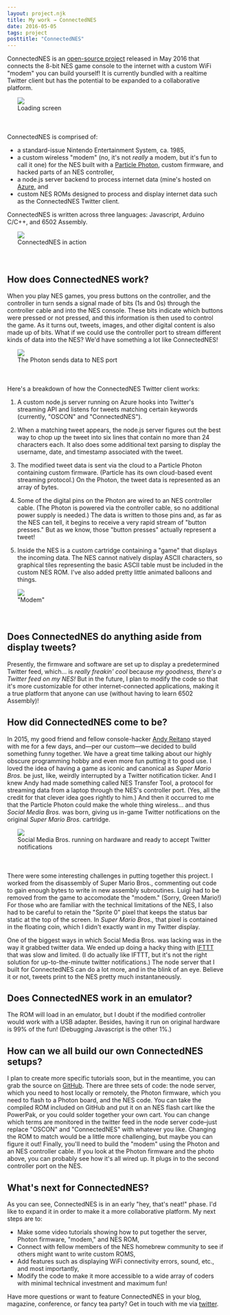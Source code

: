 ```yaml
---
layout: project.njk
title: My work → ConnectedNES
date: 2016-05-05
tags: project
posttitle: "ConnectedNES"
---
```


ConnectedNES is an [open-source project](https://github.com/hxlnt/connectednes) released in May 2016 that connects the 8-bit NES game console to the internet with a custom WiFi "modem" you can build yourself! It is currently bundled with a realtime Twitter client but has the potential to be expanded to a collaborative platform.

<figure style="margin-left:24px; margin-right:-24px; padding-bottom:36px; padding-top:-36px;"><img src="/img/connectednes1.gif">
<figcaption>Loading screen</figcaption>
</figure>


ConnectedNES is comprised of:
- a standard-issue Nintendo Entertainment System, ca. 1985,
- a custom wireless "modem" (no, it's not *really* a modem, but it's fun to call it one) for the NES built with a [Particle Photon](http://particle.io/), custom firmware, and hacked parts of an NES controller,
- a node.js server backend to process internet data (mine's hosted on [Azure](http://portal.azure.com/), and
- custom NES ROMs designed to process and display internet data such as the ConnectedNES Twitter client.

<p></p>

ConnectedNES is written across three languages: Javascript, Arduino C/C++, and 6502 Assembly.

<figure style="margin-left:24px; margin-right:-24px; padding-bottom:36px; padding-top:-36px;"><img src="https://user-images.githubusercontent.com/9647195/203632856-95f68d10-d79a-4b59-9b43-52132fec9d9e.jpg">
<figcaption>ConnectedNES in action</figcaption>
</figure>

## How does ConnectedNES work?

When you play NES games, you press buttons on the controller, and the controller in turn sends a signal made of bits (1s and 0s) through the controller cable and into the NES console. These bits indicate which buttons were pressed or not pressed, and this information is then used to control the game. As it turns out, tweets, images, and other digital content is also made up of bits. What if we could use the controller port to stream different kinds of data into the NES? We'd have something a lot like ConnectedNES!

<figure style="margin-left:24px; margin-right:-24px; padding-bottom:36px; padding-top:-36px;"><img src="/img/4905.jpg">
<figcaption>The Photon sends data to NES port</figcaption>
</figure>

Here's a breakdown of how the ConnectedNES Twitter client works:

1. A custom node.js server running on Azure hooks into Twitter's streaming API and listens for tweets matching certain keywords (currently, "OSCON" and "ConnectedNES").

2. When a matching tweet appears, the node.js server figures out the best way to chop up the tweet into six lines that contain no more than 24 characters each. It also does some additional text parsing to display the username, date, and timestamp associated with the tweet.

3. The modified tweet data is sent via the cloud to a Particle Photon containing custom firmware. (Particle has its own cloud-based event streaming protocol.) On the Photon, the tweet data is represented as an array of bytes.

4. Some of the digital pins on the Photon are wired to an NES controller cable. (The Photon is powered via the controller cable, so no additional power supply is needed.) The data is written to those pins and, as far as the NES can tell, it begins to receive a very rapid stream of "button presses." But as we know, those "button presses" actually represent a tweet!

5. Inside the NES is a custom cartridge containing a "game" that displays the incoming data. The NES cannot natively display ASCII characters, so graphical tiles representing the basic ASCII table must be included in the custom NES ROM. I've also added pretty little animated balloons and things.

<figure style="margin-left:24px; margin-right:-24px; padding-bottom:36px; padding-top:-36px;"><img src="/img/smaller-modem.jpg">
<figcaption>"Modem"</figcaption>
</figure>

## Does ConnectedNES do anything aside from display tweets?

Presently, the firmware and software are set up to display a predetermined Twitter feed, which… is *really freakin' cool* because *my goodness, there's a Twitter feed on my NES!* But in the future, I plan to modify the code so that it's more customizable for other internet-connected applications, making it a true platform that anyone can use (without having to learn 6502 Assembly)!

## How did ConnectedNES come to be?

In 2015, my good friend and fellow console-hacker [Andy Reitano](http://www.andrewreitano.com/) stayed with me for a few days, and—per our custom—we decided to build something funny together. We have a great time talking about our highly obscure programming hobby and even more fun putting it to good use. I loved the idea of having a game as iconic and canonical as *Super Mario Bros.* be just, like, weirdly interrupted by a Twitter notification ticker. And I knew Andy had made something called NES Transfer Tool, a protocol for streaming data from a laptop through the NES's controller port. (Yes, all the credit for that clever idea goes rightly to him.) And then it occurred to me that the Particle Photon could make the whole thing wireless... and thus *Social Media Bros.* was born, giving us in-game Twitter notifications on the original *Super Mario Bros.* cartridge.

<figure style="margin-left:24px; margin-right:-24px; padding-bottom:36px; padding-top:-36px;"><img src="/img/social1.jpg">
<figcaption>Social Media Bros. running on hardware and ready to accept Twitter notifications</figcaption>
</figure>

There were some interesting challenges in putting together this project. I worked from the disassembly of Super Mario Bros., commenting out code to gain enough bytes to write in new assembly subroutines. Luigi had to be removed from the game to accomodate the "modem." (Sorry, Green Mario!) For those who are familiar with the technical limitations of the NES, I also had to be careful to retain the "Sprite 0" pixel that keeps the status bar static at the top of the screen. In *Super Mario Bros.,* that pixel is contained in the floating coin, which I didn't exactly want in my Twitter display.

One of the biggest ways in which Social Media Bros. was lacking was in the way it grabbed twitter data. We ended up doing a hacky thing with [IFTTT](http://www.ifttt.com/) that was slow and limited. (I do actually like IFTTT, but it's not the right solution for up-to-the-minute twitter notifications.) The node server that I built for ConnectedNES can do a lot more, and in the blink of an eye. Believe it or not, tweets print to the NES pretty much instantaneously.

## Does ConnectedNES work in an emulator?

The ROM will load in an emulator, but I doubt if the modified controller would work with a USB adapter. Besides, having it run on original hardware is 99% of the fun! (Debugging Javascript is the other 1%.)

## How can we all build our own ConnectedNES setups?

I plan to create more specific tutorials soon, but in the meantime, you can grab the source on [GitHub](http://www.github.com/hxlnt/connectednes). There are three sets of code: the node server, which you need to host locally or remotely, the Photon firmware, which you need to flash to a Photon board, and the NES code. You can take the compiled ROM included on GitHub and put it on an NES flash cart like the PowerPak, or you could solder together your own cart. You can change which terms are monitored in the twitter feed in the node server code–just replace "OSCON" and "ConnectedNES" with whatever you like. Changing the ROM to match would be a little more challenging, but maybe you can figure it out! Finally, you'll need to build the "modem" using the Photon and an NES controller cable. If you look at the Photon firmware and the photo above, you can probably see how it's all wired up. It plugs in to the second controller port on the NES.

## What's next for ConnectedNES?

As you can see, ConnectedNES is in an early "hey, that's neat!" phase. I'd like to expand it in order to make it a more collaborative platform. My next steps are to:
- Make some video tutorials showing how to put together the server, Photon firmware, "modem," and NES ROM,
- Connect with fellow members of the NES homebrew community to see if others might want to write custom ROMS,
- Add features such as displaying WiFi connectivity errors, sound, etc., and most importantly,
- Modify the code to make it more accessible to a wide array of coders with minimal technical investment and maximum fun!

<p></p>

Have more questions or want to feature ConnectedNES in your blog, magazine, conference, or fancy tea party? Get in touch with me via [twitter](http://www.twitter.com/partytimeHXLNT).
